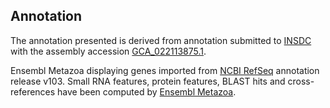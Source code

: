 **Annotation**
----------

The annotation presented is derived from annotation submitted to
[INSDC](http://www.insdc.org) with the assembly accession [GCA\_022113875.1](http://www.ebi.ac.uk/ena/data/view/GCA_022113875.1).

Ensembl Metazoa displaying genes imported from [NCBI RefSeq](https://www.ncbi.nlm.nih.gov/genome/annotation_euk/Hydra_vulgaris/103) annotation release v103.
Small RNA features, protein features, BLAST hits and cross-references have been
computed by [Ensembl Metazoa](https://metazoa.ensembl.org/info/genome/annotation/index.html).
